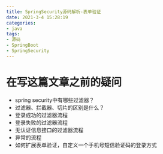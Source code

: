 ```yaml
---
title: SpringSecurity源码解析-表单验证
date: 2021-3-4 15:28:19
categories: 
- java
tags:
- 源码
- SpringBoot
- SpringSecurity
---
```




# 在写这篇文章之前的疑问

- spring security中有哪些过滤器？
- 过滤器、拦截器、切片的区别是什么？
- 登录成功的过滤器流程
- 登录失败的过滤器流程
- 无认证信息接口的过滤器流程
- 异常的流程
- 如何扩展表单验证，自定义一个手机号短信验证码的登录方式